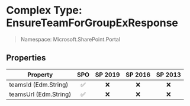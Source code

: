# Complex Type: EnsureTeamForGroupExResponse

> Namespace: Microsoft.SharePoint.Portal

## Properties

Property | SPO | SP 2019 | SP 2016 | SP 2013
----------|:---:|:-------:|:-------:|:-------:
teamsId (Edm.String) | ✅ | ❌ | ❌ | ❌
teamsUrl (Edm.String) | ✅ | ❌ | ❌ | ❌